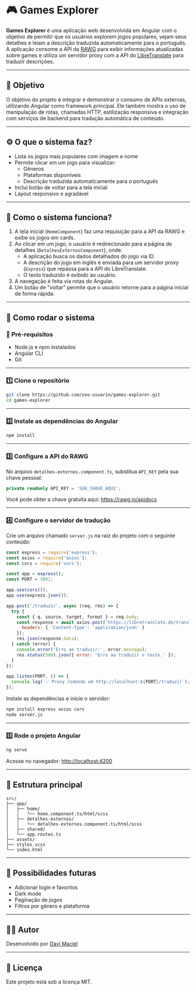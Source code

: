 
# 🎮 Games Explorer

**Games Explorer** é uma aplicação web desenvolvida em Angular com o objetivo de permitir que os usuários explorem jogos populares, vejam seus detalhes e leiam a descrição traduzida automaticamente para o português. A aplicação consome a API da [RAWG](https://rawg.io/apidocs) para exibir informações atualizadas sobre games e utiliza um servidor proxy com a API do [LibreTranslate](https://libretranslate.com) para traduzir descrições.

---

## 🎯 Objetivo

O objetivo do projeto é integrar e demonstrar o consumo de APIs externas, utilizando Angular como framework principal. Ele também mostra o uso de manipulação de rotas, chamadas HTTP, estilização responsiva e integração com serviços de backend para tradução automática de conteúdo.

---

## ⚙️ O que o sistema faz?

- Lista os jogos mais populares com imagem e nome
- Permite clicar em um jogo para visualizar:
  - Gêneros
  - Plataformas disponíveis
  - Descrição traduzida automaticamente para o português
- Inclui botão de voltar para a tela inicial
- Layout responsivo e agradável

---

## 🧠 Como o sistema funciona?

1. A tela inicial (`HomeComponent`) faz uma requisição para a API da RAWG e exibe os jogos em cards.
2. Ao clicar em um jogo, o usuário é redirecionado para a página de detalhes (`DetalhesExternosComponent`), onde:
   - A aplicação busca os dados detalhados do jogo via ID.
   - A descrição do jogo em inglês é enviada para um servidor proxy (`Express`) que repassa para a API do LibreTranslate.
   - O texto traduzido é exibido ao usuário.
3. A navegação é feita via rotas do Angular.
4. Um botão de "voltar" permite que o usuário retorne para a página inicial de forma rápida.

---

## 🚀 Como rodar o sistema

### 🔁 Pré-requisitos

- Node.js e npm instalados
- Angular CLI
- Git

---

### 1️⃣ Clone o repositório

```bash
git clone https://github.com/seu-usuario/games-explorer.git
cd games-explorer
```

---

### 2️⃣ Instale as dependências do Angular

```bash
npm install
```

---

### 3️⃣ Configure a API do RAWG

No arquivo `detalhes-externos.component.ts`, substitua `API_KEY` pela sua chave pessoal:

```ts
private readonly API_KEY = 'SUA_CHAVE_AQUI';
```

Você pode obter a chave gratuita aqui: https://rawg.io/apidocs

---

### 4️⃣ Configure o servidor de tradução

Crie um arquivo chamado `server.js` na raiz do projeto com o seguinte conteúdo:

```js
const express = require('express');
const axios = require('axios');
const cors = require('cors');

const app = express();
const PORT = 3001;

app.use(cors());
app.use(express.json());

app.post('/traduzir', async (req, res) => {
  try {
    const { q, source, target, format } = req.body;
    const response = await axios.post('https://libretranslate.de/translate', req.body, {
      headers: { 'Content-Type': 'application/json' }
    });
    res.json(response.data);
  } catch (error) {
    console.error('Erro ao traduzir:', error.message);
    res.status(500).json({ error: 'Erro ao traduzir o texto.' });
  }
});

app.listen(PORT, () => {
  console.log(`✅ Proxy rodando em http://localhost:${PORT}/traduzir`);
});
```

Instale as dependências e inicie o servidor:

```bash
npm install express axios cors
node server.js
```

---

### 5️⃣ Rode o projeto Angular

```bash
ng serve
```

Acesse no navegador: [http://localhost:4200](http://localhost:4200)

---

## 📁 Estrutura principal

```
src/
├── app/
│   ├── home/
│   │   └── home.component.ts/html/scss
│   ├── detalhes-externos/
│   │   └── detalhes-externos.component.ts/html/scss
│   ├── shared/
│   └── app.routes.ts
├── assets/
├── styles.scss
└── index.html
```

---

## 📌 Possibilidades futuras

- Adicionar login e favoritos
- Dark mode
- Paginação de jogos
- Filtros por gênero e plataforma

---

## 🧑‍💻 Autor

Desenvolvido por [Davi Maciel](https://github.com/davimaciel023)

---

## 📄 Licença

Este projeto está sob a licença MIT.
